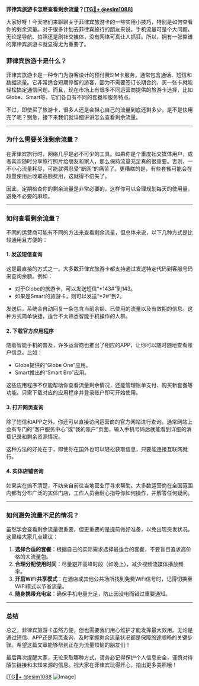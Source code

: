 **菲律宾旅游卡怎麽查看剩余流量？[[TG💪+ @esim1088](https://t.me/s/esim1088)]**

大家好呀！今天咱们来聊聊关于菲律宾旅游卡的一些实用小技巧，特别是如何查看你的剩余流量。对于很多计划去菲律宾旅行的朋友来说，手机流量可是个大问题。无论是导航、拍照还是刷社交媒体，没有网络可真让人抓狂。所以，拥有一张靠谱的菲律宾旅游卡就显得尤为重要了。

### **菲律宾旅游卡是什么？**
菲律宾旅游卡是一种专门为游客设计的预付费SIM卡服务，通常包含通话、短信和数据流量。它非常适合短期停留的游客，因为不需要签订长期合约，买一张卡就能轻松搞定通信问题。而且，现在市场上有很多不同运营商提供的旅游卡选择，比如Globe、Smart等，它们各自有不同的套餐和服务特点。

不过，即使买了旅游卡，很多人还是会担心自己的流量到底还剩多少，是不是快用完了呢？别急，接下来我们就详细讲讲怎么查看剩余流量。

---

### **为什么需要关注剩余流量？**
在菲律宾旅行时，网络几乎是必不可少的工具。如果你是个重度社交媒体用户，或者喜欢随时分享旅行照片给朋友和家人，那么保持流量充足真的很重要。否则，一不小心流量耗尽，可能就得忍受“断网”的痛苦了。更糟糕的是，有些套餐可能会在超量使用后收取高额费用，这就得不偿失了。

因此，定期检查你的剩余流量是非常必要的，这样你可以合理规划每天的使用量，避免不必要的麻烦。

---

### **如何查看剩余流量？**
不同的运营商可能有不同的方法来查看剩余流量，但总体来说，以下几种方式是比较通用且方便的：

#### **1. 发送短信查询**
这是最直接的方式之一。大多数菲律宾旅游卡都支持通过发送特定代码到客服号码来查询余额。例如：
- 对于Globe的旅游卡，可以发送短信“*143#”到143。
- 如果是Smart的旅游卡，则可以发送“*2#”到2。

发送后，系统会自动回复一条包含当前余额、已使用的流量以及有效期的信息。这种方式简单快捷，适合不太熟悉智能手机操作的人群。

#### **2. 下载官方应用程序**
随着智能手机的普及，许多运营商也推出了相应的APP，让你可以随时随地查看账户信息。比如：
- Globe提供的“Globe One”应用。
- Smart推出的“Smart Bro”应用。

这些应用程序不仅能帮助你查看流量剩余情况，还能管理账单支付、购买新套餐等功能。只需下载对应的应用程序并登录账户即可开始使用。

#### **3. 打开网页查询**
除了短信和APP之外，你还可以直接访问运营商的官方网站进行查询。通常网站上会有专门的“客户服务中心”或“我的账户”页面，输入手机号码后就能看到详细的消费记录和剩余资源情况。

这种方法的好处在于，即使你在国外也可以轻松获取信息，只要能连接互联网就行。

#### **4. 实体店铺咨询**
如果实在搞不清楚，不妨亲自前往当地营业厅寻求帮助。大多数运营商在全国范围内都有分布广泛的实体门店，工作人员会耐心指导你如何操作，并解答任何疑问。

---

### **如何避免流量不足的情况？**
虽然学会查看剩余流量很重要，但更重要的是提前做好准备，以免出现突发状况。这里给大家几点建议：
1. **选择合适的套餐**：根据自己的实际需求选择最适合的套餐，不要盲目追求高价格的大流量包。
2. **合理分配使用时间**：尽量避开高峰时段（如晚上），减少视频流媒体播放频率。
3. **开启WiFi共享模式**：在酒店或其他公共场所找到免费WiFi信号时，记得切换至WiFi模式以节省流量。
4. **随身携带充电宝**：确保手机电量充足，防止因没电而错过重要通知。

---

### **总结**
总之，菲律宾旅游卡虽然方便，但也需要我们用心维护才能发挥最大效用。无论是通过短信、APP还是网页查询，及时掌握剩余流量状况都是保障旅途顺畅的关键步骤。希望这篇文章能够帮到正在为流量烦恼的朋友们！

最后再次提醒大家，无论采取哪种方式，请务必记得保护个人信息安全，谨慎对待陌生链接和未知来源的信息。祝大家在菲律宾玩得开心，拍出更多美照哦！

[[TG💪+ @esim1088](https://t.me/s/esim1088) ![Image](https://i.postimg.cc/4NQfJmqS/Snipaste-2025-05-13-00-14-12.png)]